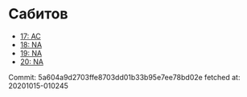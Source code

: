 # Сабитов
- [17: AC](17.md)
- [18: NA](18.md)
- [19: NA](19.md)
- [20: NA](20.md)

Commit: 5a604a9d2703ffe8703dd01b33b95e7ee78bd02e
 fetched at: 20201015-010245
